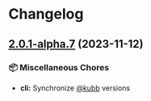 # Changelog

## [2.0.1-alpha.7](https://github.com/kubb-project/kubb/compare/kubb-v2.0.0-alpha.7...cli-v2.0.1-alpha.7) (2023-11-12)


### 📦 Miscellaneous Chores

* **cli:** Synchronize [@kubb](https://github.com/kubb) versions
